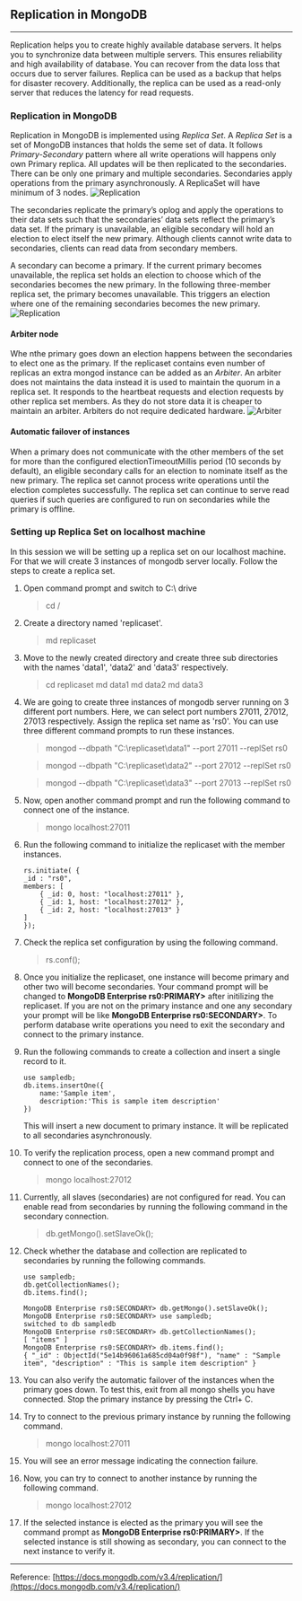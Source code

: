 ## Replication in MongoDB
----
Replication helps you to create highly available database servers. It helps you to synchronize data between multiple servers. This ensures reliability and high availability of database. You can recover from the data loss that occurs due to server failures. Replica can be used as a backup that helps for disaster recovery. Additionally, the replica can be used as a read-only server that reduces the latency for read requests. 

### Replication in MongoDB
Replication in MongoDB is implemented using *Replica Set*. A *Replica Set* is a set of MongoDB instances that holds the seme set of data. It follows *Primary-Secondary* pattern where all write operations will happens only own Primary replica. All updates will be then replicated to the secondaries. There can be only one primary and multiple secondaries. Secondaries apply operations from the primary asynchronously. A ReplicaSet will have minimum of 3 nodes.
![Replication](resources/replica-set.svg)

The secondaries replicate the primary’s oplog and apply the operations to their data sets such that the secondaries’ data sets reflect the primary’s data set. If the primary is unavailable, an eligible secondary will hold an election to elect itself the new primary. Although clients cannot write data to secondaries, clients can read data from secondary members.

A secondary can become a primary. If the current primary becomes unavailable, the replica set holds an election to choose which of the secondaries becomes the new primary. In the following three-member replica set, the primary becomes unavailable. This triggers an election where one of the remaining secondaries becomes the new primary.
![Replication](resources/replica-set-election.svg)

#### Arbiter node
Whe nthe primary goes down an election happens between the secondaries to elect one as the primary. If the replicaset contains even number of replicas an extra mongod instance can be added as an *Arbiter*. An arbiter does not maintains the data instead it is used to maintain the quorum in a replica set. It responds to the heartbeat requests and election requests by other replica set members. As they do not store data it is cheaper to maintain an arbiter. Arbiters do not require dedicated hardware. 
![Arbiter](resources/replica-set-arbiter.svg)

#### Automatic failover of instances
When a primary does not communicate with the other members of the set for more than the configured electionTimeoutMillis period (10 seconds by default), an eligible secondary calls for an election to nominate itself as the new primary. The replica set cannot process write operations until the election completes successfully. The replica set can continue to serve read queries if such queries are configured to run on secondaries while the primary is offline.

### Setting up Replica Set on localhost machine
In this session we will be setting up a replica set on our localhost machine. For that we will create 3 instances of mongodb server locally. Follow the steps to create a replica set.

1. Open command prompt and switch to C:\ drive
    > cd /
2. Create a directory named 'replicaset'.
    > md replicaset
3. Move to the newly created directory and create three sub directories with the names 'data1', 'data2' and 'data3' respectively.
    > cd replicaset
    > md data1
    > md data2
    > md data3
4. We are going to create three instances of mongodb server running on 3 different port numbers. Here, we can select port numbers 27011, 27012, 27013 respectively. Assign the replica set name as 'rs0'. You can use three different command prompts to run these instances.
    > mongod --dbpath "C:\replicaset\data1" --port 27011 --replSet rs0

    > mongod --dbpath "C:\replicaset\data2" --port 27012 --replSet rs0

    > mongod --dbpath "C:\replicaset\data3" --port 27013 --replSet rs0

5. Now, open another command prompt and run the following command to connect one of the instance.
    > mongo localhost:27011
6. Run the following command to initialize the replicaset with the member instances.
    ```
    rs.initiate( {
    _id : "rs0",
    members: [
        { _id: 0, host: "localhost:27011" },
        { _id: 1, host: "localhost:27012" },
        { _id: 2, host: "localhost:27013" }
    ]
    });
    ```
7. Check the replica set configuration by using the following command.
    > rs.conf();
8. Once you initialize the replicaset, one instance will become primary and other two will become secondaries. Your command prompt will be changed to **MongoDB Enterprise rs0:PRIMARY>** after initilizing the replicaset. If you are not on the primary instance and one any secondary your prompt will be like **MongoDB Enterprise rs0:SECONDARY>**. To perform database write operations you need to exit the secondary and connect to the primary instance.
9. Run the following commands to create a collection and insert a single record to it.
    ```
    use sampledb;
    db.items.insertOne({
	    name:'Sample item',
	    description:'This is sample item description'
    })
    ```
    This will insert a new document to primary instance. It will be replicated to all secondaries asynchronously.
10. To verify the replication process, open a new command prompt and connect to one of the secondaries.
    > mongo localhost:27012
11. Currently, all slaves (secondaries) are not configured for read. You can enable read from secondaries by running the following command in the secondary connection.
    > db.getMongo().setSlaveOk();
12. Check whether the database and collection are replicated to secondaries by running the following commands.
    ```
    use sampledb;
    db.getCollectionNames();
    db.items.find();
    ```
    ```
    MongoDB Enterprise rs0:SECONDARY> db.getMongo().setSlaveOk();
    MongoDB Enterprise rs0:SECONDARY> use sampledb;
    switched to db sampledb
    MongoDB Enterprise rs0:SECONDARY> db.getCollectionNames();
    [ "items" ]
    MongoDB Enterprise rs0:SECONDARY> db.items.find();
    { "_id" : ObjectId("5e14b96061a685cd04a0f98f"), "name" : "Sample item", "description" : "This is sample item description" } 
    ```
13. You can also verify the automatic failover of the instances when the primary goes down. To test this, exit from all mongo shells you have connected. Stop the primary instance by pressing the Ctrl+ C.
14. Try to connect to the previous primary instance by running the following command.
    > mongo localhost:27011
15. You will see an error message indicating the connection failure.
16. Now, you can try to connect to another instance by running the following command.
    > mongo localhost:27012
17. If the selected instance is elected as the primary you will see the command prompt as **MongoDB Enterprise rs0:PRIMARY>**. If the selected instance is still showing as secondary, you can connect to the next instance to verify it.

---
Reference: [https://docs.mongodb.com/v3.4/replication/](https://docs.mongodb.com/v3.4/replication/)